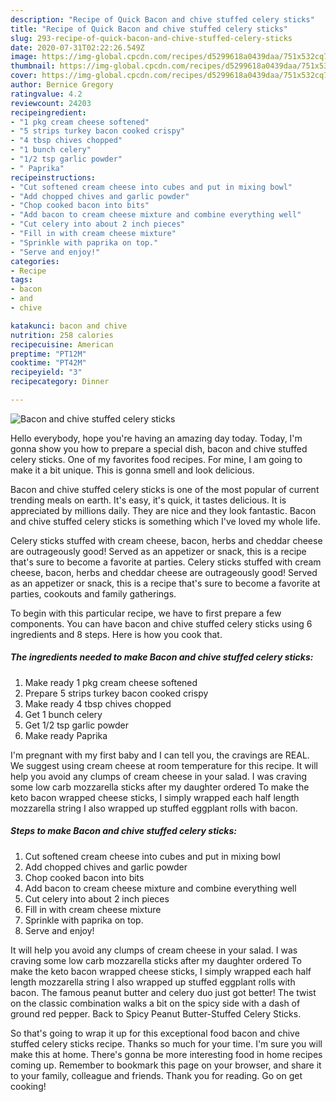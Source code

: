 ```yaml
---
description: "Recipe of Quick Bacon and chive stuffed celery sticks"
title: "Recipe of Quick Bacon and chive stuffed celery sticks"
slug: 293-recipe-of-quick-bacon-and-chive-stuffed-celery-sticks
date: 2020-07-31T02:22:26.549Z
image: https://img-global.cpcdn.com/recipes/d5299618a0439daa/751x532cq70/bacon-and-chive-stuffed-celery-sticks-recipe-main-photo.jpg
thumbnail: https://img-global.cpcdn.com/recipes/d5299618a0439daa/751x532cq70/bacon-and-chive-stuffed-celery-sticks-recipe-main-photo.jpg
cover: https://img-global.cpcdn.com/recipes/d5299618a0439daa/751x532cq70/bacon-and-chive-stuffed-celery-sticks-recipe-main-photo.jpg
author: Bernice Gregory
ratingvalue: 4.2
reviewcount: 24203
recipeingredient:
- "1 pkg cream cheese softened"
- "5 strips turkey bacon cooked crispy"
- "4 tbsp chives chopped"
- "1 bunch celery"
- "1/2 tsp garlic powder"
- " Paprika"
recipeinstructions:
- "Cut softened cream cheese into cubes and put in mixing bowl"
- "Add chopped chives and garlic powder"
- "Chop cooked bacon into bits"
- "Add bacon to cream cheese mixture and combine everything well"
- "Cut celery into about 2 inch pieces"
- "Fill in with cream cheese mixture"
- "Sprinkle with paprika on top."
- "Serve and enjoy!"
categories:
- Recipe
tags:
- bacon
- and
- chive

katakunci: bacon and chive 
nutrition: 258 calories
recipecuisine: American
preptime: "PT12M"
cooktime: "PT42M"
recipeyield: "3"
recipecategory: Dinner

---
```



![Bacon and chive stuffed celery sticks](https://img-global.cpcdn.com/recipes/d5299618a0439daa/751x532cq70/bacon-and-chive-stuffed-celery-sticks-recipe-main-photo.jpg)

Hello everybody, hope you're having an amazing day today. Today, I'm gonna show you how to prepare a special dish, bacon and chive stuffed celery sticks. One of my favorites food recipes. For mine, I am going to make it a bit unique. This is gonna smell and look delicious.

Bacon and chive stuffed celery sticks is one of the most popular of current trending meals on earth. It's easy, it's quick, it tastes delicious. It is appreciated by millions daily. They are nice and they look fantastic. Bacon and chive stuffed celery sticks is something which I've loved my whole life.

Celery sticks stuffed with cream cheese, bacon, herbs and cheddar cheese are outrageously good! Served as an appetizer or snack, this is a recipe that&#39;s sure to become a favorite at parties. Celery sticks stuffed with cream cheese, bacon, herbs and cheddar cheese are outrageously good! Served as an appetizer or snack, this is a recipe that&#39;s sure to become a favorite at parties, cookouts and family gatherings.


To begin with this particular recipe, we have to first prepare a few components. You can have bacon and chive stuffed celery sticks using 6 ingredients and 8 steps. Here is how you cook that.

<!--inarticleads1-->

##### The ingredients needed to make Bacon and chive stuffed celery sticks:

1. Make ready 1 pkg cream cheese softened
1. Prepare 5 strips turkey bacon cooked crispy
1. Make ready 4 tbsp chives chopped
1. Get 1 bunch celery
1. Get 1/2 tsp garlic powder
1. Make ready  Paprika


I&#39;m pregnant with my first baby and I can tell you, the cravings are REAL. We suggest using cream cheese at room temperature for this recipe. It will help you avoid any clumps of cream cheese in your salad. I was craving some low carb mozzarella sticks after my daughter ordered To make the keto bacon wrapped cheese sticks, I simply wrapped each half length mozzarella string I also wrapped up stuffed eggplant rolls with bacon. 

<!--inarticleads2-->

##### Steps to make Bacon and chive stuffed celery sticks:

1. Cut softened cream cheese into cubes and put in mixing bowl
1. Add chopped chives and garlic powder
1. Chop cooked bacon into bits
1. Add bacon to cream cheese mixture and combine everything well
1. Cut celery into about 2 inch pieces
1. Fill in with cream cheese mixture
1. Sprinkle with paprika on top.
1. Serve and enjoy!


It will help you avoid any clumps of cream cheese in your salad. I was craving some low carb mozzarella sticks after my daughter ordered To make the keto bacon wrapped cheese sticks, I simply wrapped each half length mozzarella string I also wrapped up stuffed eggplant rolls with bacon. The famous peanut butter and celery duo just got better! The twist on the classic combination walks a bit on the spicy side with a dash of ground red pepper. Back to Spicy Peanut Butter-Stuffed Celery Sticks. 

So that's going to wrap it up for this exceptional food bacon and chive stuffed celery sticks recipe. Thanks so much for your time. I'm sure you will make this at home. There's gonna be more interesting food in home recipes coming up. Remember to bookmark this page on your browser, and share it to your family, colleague and friends. Thank you for reading. Go on get cooking!
